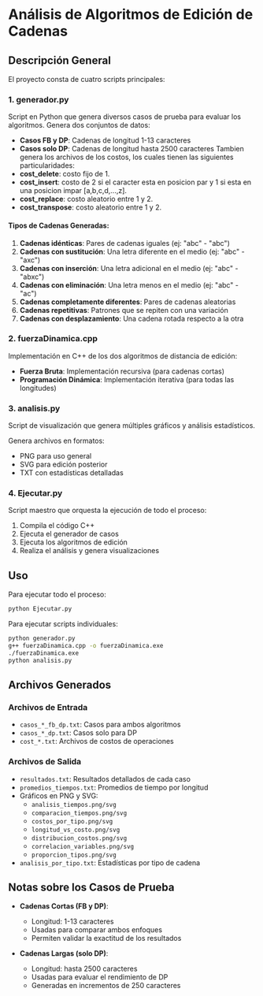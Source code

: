 # Análisis de Algoritmos de Edición de Cadenas



## Descripción General

El proyecto consta de cuatro scripts principales:

### 1. generador.py
Script en Python que genera diversos casos de prueba para evaluar los algoritmos. Genera dos conjuntos de datos:
- **Casos FB y DP**: Cadenas de longitud 1-13 caracteres
- **Casos solo DP**: Cadenas de longitud hasta 2500 caracteres
Tambien genera los archivos de los costos, los cuales tienen las siguientes particularidades:
- **cost_delete**: costo fijo de 1.
- **cost_insert**: costo de 2 si el caracter esta en posicion par y 1 si esta en una posicion impar [a,b,c,d,...,z].
- **cost_replace**: costo aleatorio entre 1 y 2.
- **cost_transpose**: costo aleatorio entre 1 y 2.

#### Tipos de Cadenas Generadas:
1. **Cadenas idénticas**: Pares de cadenas iguales (ej: "abc" - "abc")
2. **Cadenas con sustitución**: Una letra diferente en el medio (ej: "abc" - "axc")
3. **Cadenas con inserción**: Una letra adicional en el medio (ej: "abc" - "abxc")
4. **Cadenas con eliminación**: Una letra menos en el medio (ej: "abc" - "ac")
5. **Cadenas completamente diferentes**: Pares de cadenas aleatorias
6. **Cadenas repetitivas**: Patrones que se repiten con una variación
7. **Cadenas con desplazamiento**: Una cadena rotada respecto a la otra

### 2. fuerzaDinamica.cpp
Implementación en C++ de los dos algoritmos de distancia de edición:
- **Fuerza Bruta**: Implementación recursiva (para cadenas cortas)
- **Programación Dinámica**: Implementación iterativa (para todas las longitudes)


### 3. analisis.py
Script de visualización que genera múltiples gráficos y análisis estadísticos.

Genera archivos en formatos:
- PNG para uso general
- SVG para edición posterior
- TXT con estadísticas detalladas

### 4. Ejecutar.py
Script maestro que orquesta la ejecución de todo el proceso:
1. Compila el código C++
2. Ejecuta el generador de casos
3. Ejecuta los algoritmos de edición
4. Realiza el análisis y genera visualizaciones


## Uso

Para ejecutar todo el proceso:
```bash
python Ejecutar.py
```

Para ejecutar scripts individuales:
```bash
python generador.py
g++ fuerzaDinamica.cpp -o fuerzaDinamica.exe
./fuerzaDinamica.exe
python analisis.py
```

## Archivos Generados

### Archivos de Entrada
- `casos_*_fb_dp.txt`: Casos para ambos algoritmos
- `casos_*_dp.txt`: Casos solo para DP
- `cost_*.txt`: Archivos de costos de operaciones

### Archivos de Salida
- `resultados.txt`: Resultados detallados de cada caso
- `promedios_tiempos.txt`: Promedios de tiempo por longitud
- Gráficos en PNG y SVG:
  - `analisis_tiempos.png/svg`
  - `comparacion_tiempos.png/svg`
  - `costos_por_tipo.png/svg`
  - `longitud_vs_costo.png/svg`
  - `distribucion_costos.png/svg`
  - `correlacion_variables.png/svg`
  - `proporcion_tipos.png/svg`
- `analisis_por_tipo.txt`: Estadísticas por tipo de cadena

## Notas sobre los Casos de Prueba

- **Cadenas Cortas (FB y DP)**:
  - Longitud: 1-13 caracteres
  - Usadas para comparar ambos enfoques
  - Permiten validar la exactitud de los resultados

- **Cadenas Largas (solo DP)**:
  - Longitud: hasta 2500 caracteres
  - Usadas para evaluar el rendimiento de DP
  - Generadas en incrementos de 250 caracteres
